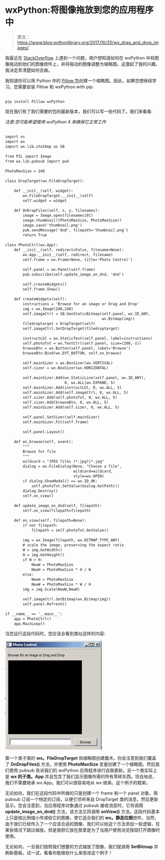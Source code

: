# wxPython:将图像拖放到您的应用程序中

> 原文：<https://www.blog.pythonlibrary.org/2017/10/25/wx_drag_and_drop_images/>

我最近在 [StackOverflow](https://stackoverflow.com/q/46852696/393194) 上遇到一个问题，用户想知道如何在 wxPython 中将图像拖动到他们的图像控件上，并将拖动的图像调整为缩略图。这激起了我的兴趣，我决定弄清楚如何去做。

我知道你可以用 Python 中的 [Pillow 包](https://pillow.readthedocs.io/)创建一个缩略图。因此，如果您想继续学习，您需要安装 Pillow 和 wxPython with pip:

```

pip install Pillow wxPython

```

现在我们有了我们需要的包的最新版本，我们可以写一些代码了。我们来看看:

*注意:您可能希望使用 wxPython 4 来确保它正常工作*

```

import os
import wx
import wx.lib.statbmp as SB

from PIL import Image
from wx.lib.pubsub import pub 

PhotoMaxSize = 240

class DropTarget(wx.FileDropTarget):

    def __init__(self, widget):
        wx.FileDropTarget.__init__(self)
        self.widget = widget

    def OnDropFiles(self, x, y, filenames):
        image = Image.open(filenames[0])
        image.thumbnail((PhotoMaxSize, PhotoMaxSize))
        image.save('thumbnail.png')
        pub.sendMessage('dnd', filepath='thumbnail.png')
        return True

class PhotoCtrl(wx.App):
    def __init__(self, redirect=False, filename=None):
        wx.App.__init__(self, redirect, filename)
        self.frame = wx.Frame(None, title='Photo Control')

        self.panel = wx.Panel(self.frame)
        pub.subscribe(self.update_image_on_dnd, 'dnd')

        self.createWidgets()
        self.frame.Show()

    def createWidgets(self):
        instructions = 'Browse for an image or Drag and Drop'
        img = wx.Image(240,240)
        self.imageCtrl = SB.GenStaticBitmap(self.panel, wx.ID_ANY, 
                                            wx.Bitmap(img))
        filedroptarget = DropTarget(self)
        self.imageCtrl.SetDropTarget(filedroptarget)

        instructLbl = wx.StaticText(self.panel, label=instructions)
        self.photoTxt = wx.TextCtrl(self.panel, size=(200,-1))
        browseBtn = wx.Button(self.panel, label='Browse')
        browseBtn.Bind(wx.EVT_BUTTON, self.on_browse)

        self.mainSizer = wx.BoxSizer(wx.VERTICAL)
        self.sizer = wx.BoxSizer(wx.HORIZONTAL)

        self.mainSizer.Add(wx.StaticLine(self.panel, wx.ID_ANY),
                           0, wx.ALL|wx.EXPAND, 5)
        self.mainSizer.Add(instructLbl, 0, wx.ALL, 5)
        self.mainSizer.Add(self.imageCtrl, 0, wx.ALL, 5)
        self.sizer.Add(self.photoTxt, 0, wx.ALL, 5)
        self.sizer.Add(browseBtn, 0, wx.ALL, 5)
        self.mainSizer.Add(self.sizer, 0, wx.ALL, 5)

        self.panel.SetSizer(self.mainSizer)
        self.mainSizer.Fit(self.frame)

        self.panel.Layout()

    def on_browse(self, event):
        """ 
        Browse for file
        """
        wildcard = "JPEG files (*.jpg)|*.jpg"
        dialog = wx.FileDialog(None, "Choose a file",
                               wildcard=wildcard,
                               style=wx.OPEN)
        if dialog.ShowModal() == wx.ID_OK:
            self.photoTxt.SetValue(dialog.GetPath())
        dialog.Destroy() 
        self.on_view()

    def update_image_on_dnd(self, filepath):
        self.on_view(filepath=filepath)

    def on_view(self, filepath=None):
        if not filepath:
            filepath = self.photoTxt.GetValue()

        img = wx.Image(filepath, wx.BITMAP_TYPE_ANY)
        # scale the image, preserving the aspect ratio
        W = img.GetWidth()
        H = img.GetHeight()
        if W > H:
            NewW = PhotoMaxSize
            NewH = PhotoMaxSize * H / W
        else:
            NewH = PhotoMaxSize
            NewW = PhotoMaxSize * W / H
        img = img.Scale(NewW,NewH)

        self.imageCtrl.SetBitmap(wx.Bitmap(img))
        self.panel.Refresh()

if __name__ == '__main__':
    app = PhotoCtrl()
    app.MainLoop()

```

当您运行这段代码时，您应该会看到类似这样的内容:

![](img/250c6b52b1b63feca1d1c8c9f2cb6b08.png)

第一个类子类的 **wx。FileDropTarget** 和缩略图创建魔术。你会注意到我们覆盖了 **OnDropFiles()** 方法，并使用 **PhotoMaxSize** 变量创建了一个缩略图。然后我们使用 pubsub 告诉我们的 wxPython 应用程序进行自我更新。另一个类实际上是 **wx 的子类。App** 并且包含了我们显示图像所需的所有零碎东西。坦白地说，我们不需要继承 wx.App。我们可以很容易地从 wx 继承。这个例子的框架。

无论如何，我们在这段代码中所做的只是创建一个 frame 和一个 panel 对象，用 pubsub 订阅一个特定的订阅，以便它侦听来自 DropTarget 类的消息，然后更新显示。您会注意到，当应用程序对象通过 pubsub 接收消息时，它将调用 **update_image_on_dnd()** 方法，该方法又将调用 **onView()** 方法。这段代码基本上只是按比例缩小传递给它的图像，使它适合我们的 **wx。静态位图**控件。当然，由于我们已经传入了一个应该合适的图像，我们可以给这个方法添加一些逻辑，在某些情况下跳过缩放。但是我把它放在那里是为了当用户使用浏览按钮打开图像时使用。

无论如何，一旦我们按照我们想要的方式缩放了图像，我们就调用 **SetBitmap** 并刷新面板。试一试，看看你能做些什么来改进这个例子！